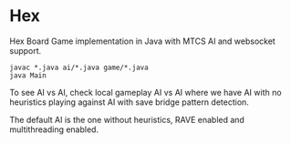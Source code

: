 # Hex
Hex Board Game implementation in Java with MTCS AI and websocket support.

    javac *.java ai/*.java game/*.java
    java Main


To see AI vs AI, check local gameplay AI vs AI where we have AI with no heuristics playing against AI with save bridge pattern detection. 

The default AI is the one without heuristics, RAVE enabled and multithreading enabled. 
